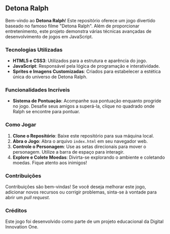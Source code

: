 ## Detona Ralph

Bem-vindo ao **Detona Ralph**! Este repositório oferece um jogo divertido baseado no famoso filme "Detona Ralph". Além de proporcionar entretenimento, este projeto demonstra várias técnicas avançadas de desenvolvimento de jogos em JavaScript.

### Tecnologias Utilizadas

- **HTML5 e CSS3**: Utilizados para a estrutura e aparência do jogo.
- **JavaScript**: Responsável pela lógica de programação e interatividade.
- **Sprites e Imagens Customizadas**: Criados para estabelecer a estética única do universo de Detona Ralph.

### Funcionalidades Incríveis

- **Sistema de Pontuação**: Acompanhe sua pontuação enquanto progride no jogo. Desafie seus amigos a superá-la, clique no quadrado onde Ralph se encontre para pontuar.

### Como Jogar

1. **Clone o Repositório**: Baixe este repositório para sua máquina local.
2. **Abra o Jogo**: Abra o arquivo `index.html` em seu navegador web.
3. **Controle o Personagem**: Use as setas direcionais para mover o personagem. Utilize a barra de espaço para interagir.
4. **Explore e Colete Moedas**: Divirta-se explorando o ambiente e coletando moedas. Fique atento aos inimigos!

### Contribuições

Contribuições são bem-vindas! Se você deseja melhorar este jogo, adicionar novos recursos ou corrigir problemas, sinta-se à vontade para abrir um _pull request_.

### Créditos

Este jogo foi desenvolvido como parte de um projeto educacional da Digital Innovation One.


